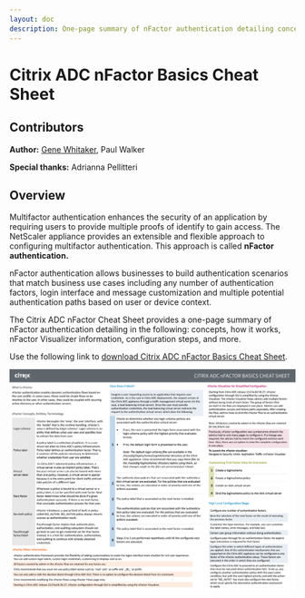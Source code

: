 ```yaml
---
layout: doc
description: One-page summary of nFactor authentication detailing concepts, how it works, nFactor Visualizer information, configuration steps, and more.
---
```

# Citrix ADC nFactor Basics Cheat Sheet

## Contributors

**Author:** [Gene Whitaker](mailto:gene.whitaker@citrix.com), Paul Walker

**Special thanks:** Adrianna Pellitteri

## Overview

Multifactor authentication enhances the security of an application by requiring users to provide multiple proofs of identify to gain access. The NetScaler appliance provides an extensible and flexible approach to configuring multifactor authentication. This approach is called **nFactor authentication.**

nFactor authentication allows businesses to build authentication scenarios that match business use cases including any number of authentication factors, login interface and message customization and multiple potential authentication paths based on user or device context.

The Citrix ADC nFactor Cheat Sheet provides a one-page summary of nFactor authentication detailing in the following: concepts, how it works, nFactor Visualizer information, configuration steps, and more.

Use the following link to [download Citrix ADC nFactor Basics Cheat Sheet](/en-us/tech-zone/learn/downloads/diagrams-posters_cheat-sheet-adc-nfactor.pdf).

[![Cheat Sheet](/en-us/tech-zone/learn/media/diagrams-posters_cheat-sheet-adc-nfactor_1.png)](/en-us/tech-zone/learn/downloads/diagrams-posters_cheat-sheet-adc-nfactor.pdf)
